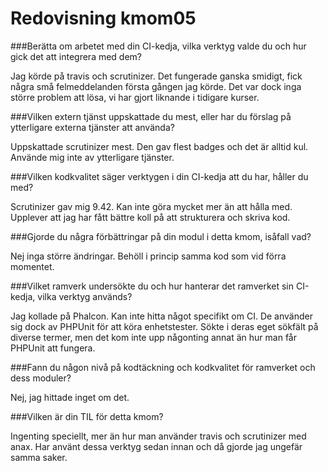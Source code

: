 ---
---
Redovisning kmom05
=========================


###Berätta om arbetet med din CI-kedja, vilka verktyg valde du och hur gick det att integrera med dem?

Jag körde på travis och scrutinizer. Det fungerade ganska smidigt, fick några små felmeddelanden första gången jag körde. Det var dock inga större problem att lösa, vi har gjort liknande i tidigare kurser.

###Vilken extern tjänst uppskattade du mest, eller har du förslag på ytterligare externa tjänster att använda?

Uppskattade scrutinizer mest.
Den gav flest badges och det är alltid kul.
Använde mig inte av ytterligare tjänster.

###Vilken kodkvalitet säger verktygen i din CI-kedja att du har, håller du med?

Scrutinizer gav mig 9.42. Kan inte göra mycket mer än att hålla med. Upplever att jag har fått bättre koll på att strukturera och skriva kod. 

###Gjorde du några förbättringar på din modul i detta kmom, isåfall vad?

Nej inga större ändringar. Behöll i princip samma kod som vid förra momentet.

###Vilket ramverk undersökte du och hur hanterar det ramverket sin CI-kedja, vilka verktyg används?

Jag kollade på Phalcon. Kan inte hitta något specifikt om CI. De använder sig dock av PHPUnit för att köra enhetstester. Sökte i deras eget sökfält på diverse termer, men det kom inte upp någonting annat än hur man får PHPUnit att fungera. 

###Fann du någon nivå på kodtäckning och kodkvalitet för ramverket och dess moduler?

Nej, jag hittade inget om det. 

###Vilken är din TIL för detta kmom?

Ingenting speciellt, mer än hur man använder travis och scrutinizer med anax. Har använt dessa verktyg sedan innan och då gjorde jag ungefär samma saker.